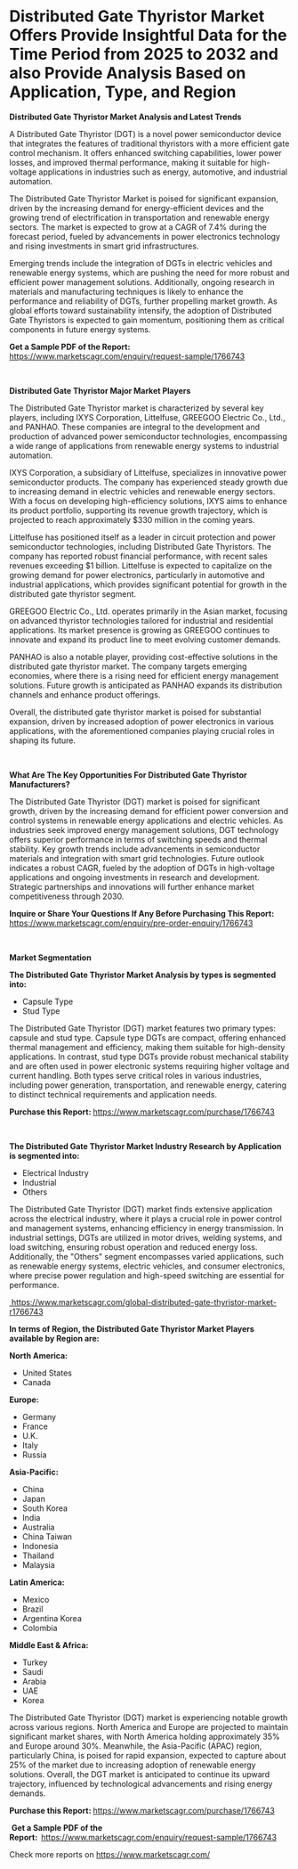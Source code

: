 <p><h1>Distributed Gate Thyristor Market Offers Provide Insightful Data for the Time Period from 2025 to 2032 and also Provide Analysis Based on Application, Type, and Region</h1></p><p><strong>Distributed Gate Thyristor Market Analysis and Latest Trends</strong></p>
<p><p>A Distributed Gate Thyristor (DGT) is a novel power semiconductor device that integrates the features of traditional thyristors with a more efficient gate control mechanism. It offers enhanced switching capabilities, lower power losses, and improved thermal performance, making it suitable for high-voltage applications in industries such as energy, automotive, and industrial automation. </p><p>The Distributed Gate Thyristor Market is poised for significant expansion, driven by the increasing demand for energy-efficient devices and the growing trend of electrification in transportation and renewable energy sectors. The market is expected to grow at a CAGR of 7.4% during the forecast period, fueled by advancements in power electronics technology and rising investments in smart grid infrastructures. </p><p>Emerging trends include the integration of DGTs in electric vehicles and renewable energy systems, which are pushing the need for more robust and efficient power management solutions. Additionally, ongoing research in materials and manufacturing techniques is likely to enhance the performance and reliability of DGTs, further propelling market growth. As global efforts toward sustainability intensify, the adoption of Distributed Gate Thyristors is expected to gain momentum, positioning them as critical components in future energy systems.</p></p>
<p><strong>Get a Sample PDF of the Report:&nbsp;</strong> <a href="https://www.marketscagr.com/enquiry/request-sample/1766743?utm_campaign=2208&utm_medium=2&utm_source=Github&utm_content=ia&utm_term=13022025&utm_id=distributed-gate-thyristor">https://www.marketscagr.com/enquiry/request-sample/1766743</a></p>
<p>&nbsp;</p>
<p><strong>Distributed Gate Thyristor Major Market Players</strong></p>
<p><p>The Distributed Gate Thyristor market is characterized by several key players, including IXYS Corporation, Littelfuse, GREEGOO Electric Co., Ltd., and PANHAO. These companies are integral to the development and production of advanced power semiconductor technologies, encompassing a wide range of applications from renewable energy systems to industrial automation.</p><p>IXYS Corporation, a subsidiary of Littelfuse, specializes in innovative power semiconductor products. The company has experienced steady growth due to increasing demand in electric vehicles and renewable energy sectors. With a focus on developing high-efficiency solutions, IXYS aims to enhance its product portfolio, supporting its revenue growth trajectory, which is projected to reach approximately $330 million in the coming years.</p><p>Littelfuse has positioned itself as a leader in circuit protection and power semiconductor technologies, including Distributed Gate Thyristors. The company has reported robust financial performance, with recent sales revenues exceeding $1 billion. Littelfuse is expected to capitalize on the growing demand for power electronics, particularly in automotive and industrial applications, which provides significant potential for growth in the distributed gate thyristor segment.</p><p>GREEGOO Electric Co., Ltd. operates primarily in the Asian market, focusing on advanced thyristor technologies tailored for industrial and residential applications. Its market presence is growing as GREEGOO continues to innovate and expand its product line to meet evolving customer demands.</p><p>PANHAO is also a notable player, providing cost-effective solutions in the distributed gate thyristor market. The company targets emerging economies, where there is a rising need for efficient energy management solutions. Future growth is anticipated as PANHAO expands its distribution channels and enhance product offerings.</p><p>Overall, the distributed gate thyristor market is poised for substantial expansion, driven by increased adoption of power electronics in various applications, with the aforementioned companies playing crucial roles in shaping its future.</p></p>
<p>&nbsp;</p>
<p><strong>What Are The Key Opportunities For Distributed Gate Thyristor Manufacturers?</strong></p>
<p><p>The Distributed Gate Thyristor (DGT) market is poised for significant growth, driven by the increasing demand for efficient power conversion and control systems in renewable energy applications and electric vehicles. As industries seek improved energy management solutions, DGT technology offers superior performance in terms of switching speeds and thermal stability. Key growth trends include advancements in semiconductor materials and integration with smart grid technologies. Future outlook indicates a robust CAGR, fueled by the adoption of DGTs in high-voltage applications and ongoing investments in research and development. Strategic partnerships and innovations will further enhance market competitiveness through 2030.</p></p>
<p><strong>Inquire or Share Your Questions If Any Before Purchasing This Report:</strong> <a href="https://www.marketscagr.com/enquiry/pre-order-enquiry/1766743?utm_campaign=2208&utm_medium=2&utm_source=Github&utm_content=ia&utm_term=13022025&utm_id=distributed-gate-thyristor">https://www.marketscagr.com/enquiry/pre-order-enquiry/1766743</a></p>
<p>&nbsp;</p>
<p><strong>Market Segmentation</strong></p>
<p><strong>The Distributed Gate Thyristor Market Analysis by types is segmented into:</strong></p>
<p><ul><li>Capsule Type</li><li>Stud Type</li></ul></p>
<p><p>The Distributed Gate Thyristor (DGT) market features two primary types: capsule and stud type. Capsule type DGTs are compact, offering enhanced thermal management and efficiency, making them suitable for high-density applications. In contrast, stud type DGTs provide robust mechanical stability and are often used in power electronic systems requiring higher voltage and current handling. Both types serve critical roles in various industries, including power generation, transportation, and renewable energy, catering to distinct technical requirements and application needs.</p></p>
<p><strong>Purchase this Report:&nbsp;</strong><a href="https://www.marketscagr.com/purchase/1766743?utm_campaign=2208&utm_medium=2&utm_source=Github&utm_content=ia&utm_term=13022025&utm_id=distributed-gate-thyristor">https://www.marketscagr.com/purchase/1766743</a></p>
<p>&nbsp;</p>
<p><strong>The Distributed Gate Thyristor Market Industry Research by Application is segmented into:</strong></p>
<p><ul><li>Electrical Industry</li><li>Industrial</li><li>Others</li></ul></p>
<p><p>The Distributed Gate Thyristor (DGT) market finds extensive application across the electrical industry, where it plays a crucial role in power control and management systems, enhancing efficiency in energy transmission. In industrial settings, DGTs are utilized in motor drives, welding systems, and load switching, ensuring robust operation and reduced energy loss. Additionally, the "Others" segment encompasses varied applications, such as renewable energy systems, electric vehicles, and consumer electronics, where precise power regulation and high-speed switching are essential for performance.</p></p>
<p><a href="https://www.marketscagr.com/global-distributed-gate-thyristor-market-r1766743?utm_campaign=2208&utm_medium=2&utm_source=Github&utm_content=ia&utm_term=13022025&utm_id=distributed-gate-thyristor">&nbsp;https://www.marketscagr.com/global-distributed-gate-thyristor-market-r1766743</a></p>
<p><strong>In terms of Region, the Distributed Gate Thyristor Market Players available by Region are:</strong></p>
<p>
    <p> <strong> North America: </strong>
        <ul>
            <li>United States</li>
            <li>Canada</li>
        </ul>
        </p> 
    <p> <strong> Europe: </strong>
        <ul>
            <li>Germany</li>
            <li>France</li>
            <li>U.K.</li>
            <li>Italy</li>
            <li>Russia</li>
        </ul>
        </p> 
    <p> <strong> Asia-Pacific: </strong>
        <ul>
            <li>China</li>
            <li>Japan</li>
            <li>South Korea</li>
            <li>India</li>
            <li>Australia</li>
            <li>China Taiwan</li>
            <li>Indonesia</li>
            <li>Thailand</li>
            <li>Malaysia</li>
        </ul>
        </p> 
    <p> <strong> Latin America: </strong>
        <ul>
            <li>Mexico</li>
            <li>Brazil</li>
            <li>Argentina Korea</li>
            <li>Colombia</li>
        </ul>
        </p> 
    <p> <strong> Middle East & Africa: </strong>
        <ul>
            <li>Turkey</li>
            <li>Saudi</li>
            <li>Arabia</li>
            <li>UAE</li>
            <li>Korea</li>
        </ul>
    </p>
    </p>
<p><p>The Distributed Gate Thyristor (DGT) market is experiencing notable growth across various regions. North America and Europe are projected to maintain significant market shares, with North America holding approximately 35% and Europe around 30%. Meanwhile, the Asia-Pacific (APAC) region, particularly China, is poised for rapid expansion, expected to capture about 25% of the market due to increasing adoption of renewable energy solutions. Overall, the DGT market is anticipated to continue its upward trajectory, influenced by technological advancements and rising energy demands.</p></p>
<p><strong>Purchase this Report: </strong><a href="https://www.marketscagr.com/purchase/1766743?utm_campaign=2208&utm_medium=2&utm_source=Github&utm_content=ia&utm_term=13022025&utm_id=distributed-gate-thyristor">https://www.marketscagr.com/purchase/1766743</a></p>
<p>&nbsp;<strong>Get a Sample PDF of the Report:&nbsp;&nbsp;</strong><a href="https://www.marketscagr.com/enquiry/request-sample/1766743?utm_campaign=2208&utm_medium=2&utm_source=Github&utm_content=ia&utm_term=13022025&utm_id=distributed-gate-thyristor">https://www.marketscagr.com/enquiry/request-sample/1766743</a></p>
<p><strong></strong></p>
<p>Check more reports on <a href="https://www.marketscagr.com/?utm_campaign=2208&utm_medium=2&utm_source=Github&utm_content=ia&utm_term=13022025&utm_id=distributed-gate-thyristor">https://www.marketscagr.com/</a></p>